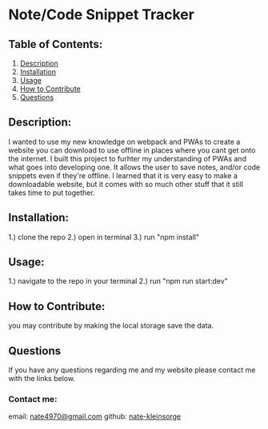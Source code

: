 # Note/Code Snippet Tracker

## Table of Contents:
1. [Description](#description)
2. [Installation](#installation)
3. [Usage](#usage)
4. [How to Contribute](#contribute)
5. [Questions](#questions)

<a name="description"></a>
## Description: 
I wanted to use my new knowledge on webpack and PWAs to create a website you can download to use offline in places where you cant get onto the internet. 
I built this project to furhter my understanding of PWAs and what goes into developing one.
It allows the user to save notes, and/or code snippets even if they're offline.
I learned that it is very easy to make a downloadable website, but it comes with so much other stuff that it still takes time to put together.

<a name="installation"></a>
## Installation: 
1.) clone the repo 2.) open in terminal 3.) run "npm install"

<a name="usage"></a>
## Usage: 
1.) navigate to the repo in your terminal 2.) run "npm run start:dev"

<a name="contribute"></a>
## How to Contribute:
you may contribute by making the local storage save the data.

<a name="questions"></a>
## Questions 
If you have any questions regarding me and my website please contact me with the links below.

### Contact me:
email: nate4970@gmail.com
github: <a href="https://github.com/nate-kleinsorge">nate-kleinsorge</a>
